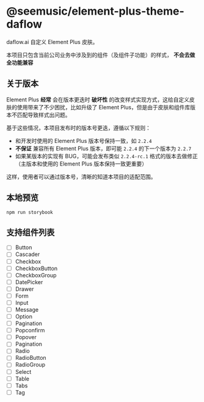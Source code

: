 # @seemusic/element-plus-theme-daflow

daflow.ai 自定义 Element Plus 皮肤。

本项目只包含当前公司业务中涉及到的组件（及组件子功能）的样式， **不会去做全功能兼容**

## 关于版本
Element Plus **经常** 会在版本更迭时 **破坏性** 的改变样式实现方式，这给自定义皮肤的使用带来了不少困扰，比如升级了 Element Plus，但是由于皮肤和组件库版本不匹配导致样式出问题。

基于这些情况，本项目发布时的版本号更迭，遵循以下规则：
* 和开发时使用的 Element Plus 版本号保持一致，如 `2.2.4`
* **不保证** 兼容所有 Element Plus 版本，即可能 `2.2.4` 的下一个版本为 `2.2.7`
* 如果某版本的实现有 BUG，可能会发布类似 `2.2.4-rc.1` 格式的版本去做修正（主版本和使用的 Element Plus 版本保持一致更重要）

这样，使用者可以通过版本号，清晰的知道本项目的适配范围。

## 本地预览

```
npm run storybook
```

## 支持组件列表

- [ ] Button
- [ ] Cascader
- [ ] Checkbox
- [ ] CheckboxButton
- [ ] CheckboxGroup
- [ ] DatePicker
- [ ] Drawer
- [ ] Form
- [ ] Input
- [ ] Message
- [ ] Option
- [ ] Pagination
- [ ] Popconfirm
- [ ] Popover
- [ ] Pagination
- [ ] Radio
- [ ] RadioButton
- [ ] RadioGroup
- [ ] Select
- [ ] Table
- [ ] Tabs
- [ ] Tag